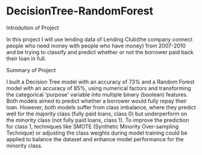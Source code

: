 # DecisionTree-RandomForest
Introdution of Project

In this project I will use lending data of Lending Club(the company connect people who need money with people who have money) from 2007-2010 and be trying to classify and predict whether or not the borrower paid back their loan in full.

Summary of Project

I built a Decision Tree model with an accuracy of 73% and a Random Forest model with an accuracy of 85%, using numerical factors and transforming the categorical 'purpose' variable into multiple binary (boolean) features. Both models aimed to predict whether a borrower would fully repay their loan. However, both models suffer from class imbalance, where they predict well for the majority class (fully paid loans, class 0) but underperform on the minority class (not fully paid loans, class 1). To improve the prediction for class 1, techniques like SMOTE (Synthetic Minority Over-sampling Technique) or adjusting the class weights during model training could be applied to balance the dataset and enhance model performance for the minority class.
